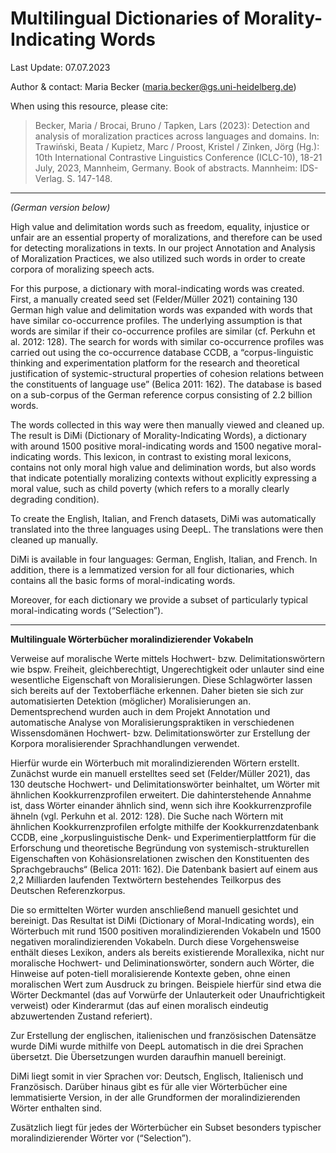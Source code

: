 # Multilingual Dictionaries of Morality-Indicating Words
Last Update: 07.07.2023

Author & contact: Maria Becker (maria.becker@gs.uni-heidelberg.de)

When using this resource, please cite:

>Becker, Maria / Brocai, Bruno / Tapken, Lars (2023): Detection and analysis of moralization practices across languages and domains. In: Trawiński, Beata / Kupietz, Marc / Proost, Kristel / Zinken, Jörg (Hg.): 10th International Contrastive Linguistics Conference (ICLC-10), 18-21 July, 2023, Mannheim, Germany. Book of abstracts. Mannheim: IDS-Verlag. S. 147-148.

---

*(German version below)*

High value and delimitation words such as freedom, equality, injustice or unfair are an essential property of moralizations, and therefore can be used for detecting moralizations in texts. In our project Annotation and Analysis of Moralization Practices, we also utilized such words in order to create corpora of moralizing speech acts.

For this purpose, a dictionary with moral-indicating words was created. First, a manually created seed set (Felder/Müller 2021) containing 130 German high value and delimitation words was expanded with words that have similar co-occurrence profiles. The underlying assumption is that words are similar if their co-occurrence profiles are similar (cf. Perkuhn et al. 2012: 128). The search for words with similar co-occurrence profiles was carried out using the co-occurrence database CCDB, a “corpus-linguistic thinking and experimentation platform for the research and theoretical justification of systemic-structural properties of cohesion relations between the constituents of language use” (Belica 2011: 162). The database is based on a sub-corpus of the German reference corpus consisting of 2.2 billion words.

The words collected in this way were then manually viewed and cleaned up. The result is DiMi (Dictionary of Morality-Indicating Words), a dictionary with around 1500 positive moral-indicating words and 1500 negative moral-indicating words. This lexicon, in contrast to existing moral lexicons, contains not only moral high value and delimination words, but also words that indicate potentially moralizing contexts without explicitly expressing a moral value, such as child poverty (which refers to a morally clearly degrading condition).

To create the English, Italian, and French datasets, DiMi was automatically translated into the three languages using DeepL. The translations were then cleaned up manually.

DiMi is available in four languages: German, English, Italian, and French. In addition, there is a lemmatized version for all four dictionaries, which contains all the basic forms of moral-indicating words.

Moreover, for each dictionary we provide a subset of particularly typical moral-indicating words  (“Selection”).

---

**Multilinguale Wörterbücher moralindizierender Vokabeln**

Verweise auf moralische Werte mittels Hochwert- bzw. Delimitationswörtern wie bspw. Freiheit, gleichberechtigt, Ungerechtigkeit oder unlauter sind eine wesentliche Eigenschaft von Moralisierungen. Diese Schlagwörter lassen sich bereits auf der Textoberfläche erkennen. Daher bieten sie sich zur automatisierten Detektion (möglicher) Moralisierungen an. Dementsprechend wurden auch in dem Projekt Annotation und automatische Analyse von Moralisierungspraktiken in verschiedenen Wissensdomänen Hochwert- bzw. Delimitationswörter zur Erstellung der Korpora moralisierender Sprachhandlungen verwendet. 

Hierfür wurde ein Wörterbuch mit moralindizierenden Wörtern erstellt. Zunächst wurde ein manuell erstelltes seed set (Felder/Müller 2021), das 130 deutsche Hochwert- und Delimitationswörter beinhaltet, um Wörter mit ähnlichen Kookkurrenzprofilen erweitert. Die dahinterstehende Annahme ist, dass Wörter einander ähnlich sind, wenn sich ihre Kookkurrenzprofile ähneln (vgl. Perkuhn et al. 2012: 128). Die Suche nach Wörtern mit ähnlichen Kookkurrenzprofilen erfolgte mithilfe der Kookkurrenzdatenbank CCDB, eine „korpuslinguistische Denk- und Experimentierplattform für die Erforschung und theoretische Begründung von systemisch-strukturellen Eigenschaften von Kohäsionsrelationen zwischen den Konstituenten des Sprachgebrauchs“ (Belica 2011: 162). Die Datenbank basiert auf einem aus 2,2 Milliarden laufenden Textwörtern bestehendes Teilkorpus des Deutschen Referenzkorpus. 

Die so ermittelten Wörter wurden anschließend manuell gesichtet und bereinigt. Das Resultat ist DiMi (Dictionary of Moral-Indicating words), ein Wörterbuch mit rund 1500 positiven moralindizierenden Vokabeln und 1500 negativen moralindizierenden Vokabeln. Durch diese Vorgehensweise enthält dieses Lexikon, anders als bereits existierende Morallexika, nicht nur moralische Hochwert- und Deliminationswörter, sondern auch Wörter, die Hinweise auf poten-tiell moralisierende Kontexte geben, ohne einen moralischen Wert zum Ausdruck zu bringen. Beispiele hierfür sind etwa die Wörter Deckmantel (das auf Vorwürfe der Unlauterkeit oder Unaufrichtigkeit verweist) oder Kinderarmut (das auf einen moralisch eindeutig abzuwertenden Zustand referiert). 

Zur Erstellung der englischen, italienischen und  französischen Datensätze wurde DiMi wurde mithilfe von DeepL automatisch in die drei Sprachen übersetzt. Die Übersetzungen wurden daraufhin manuell bereinigt.

DiMi liegt somit in vier Sprachen vor: Deutsch, Englisch, Italienisch und Französisch. Darüber hinaus gibt es für alle vier Wörterbücher eine lemmatisierte Version, in der alle Grundformen der moralindizierenden Wörter enthalten sind.

Zusätzlich liegt für jedes der Wörterbücher ein Subset besonders typischer moralindizierender Wörter vor (“Selection”).

